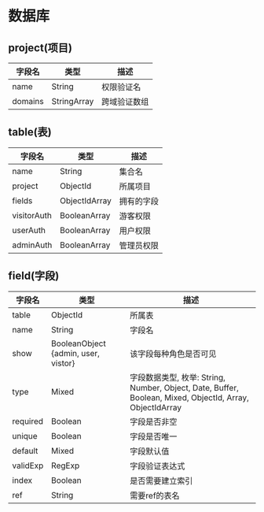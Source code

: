 # 数据库

## project(项目)

| 字段名 | 类型 | 描述 |
| ---- | ------- | ----- |
| name | String | 权限验证名 |
| domains | StringArray | 跨域验证数组 |

## table(表)

| 字段名 | 类型 | 描述 |
| ---- | ------- | ----- |
| name | String | 集合名 |
| project | ObjectId | 所属项目 |
| fields | ObjectIdArray | 拥有的字段 |
| visitorAuth | BooleanArray | 游客权限 |
| userAuth | BooleanArray | 用户权限 |
| adminAuth | BooleanArray | 管理员权限 |

## field(字段)

| 字段名 | 类型 | 描述 |
| ---- | ------- | ----- |
| table | ObjectId | 所属表 |
| name | String | 字段名 |
| show | BooleanObject {admin, user, vistor} | 该字段每种角色是否可见 |
| type | Mixed | 字段数据类型, 枚举: String, Number, Object, Date, Buffer, Boolean, Mixed, ObjectId, Array, ObjectIdArray |
| required | Boolean | 字段是否非空 |
| unique | Boolean | 字段是否唯一 |
| default | Mixed | 字段默认值 |
| validExp | RegExp | 字段验证表达式 |
| index | Boolean | 是否需要建立索引 |
| ref | String | 需要ref的表名 |
